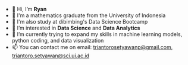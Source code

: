  - 👋 Hi, I’m **Ryan**
 - 🏫 I'm a mathematics graduate from the University of Indonesia
 - 🏫 I'm also study at dibimbing's Data Science Bootcamp
 - 👀 I’m interested in **Data Science** and **Data Analytics**
 - 🌱 I’m currently trying to expand my skills in machine learning models, python coding, and data visualization
 - 📫 You can contact me on email: triantorosetyawanp@gmail.com, triantoro.setyawan@sci.ui.ac.id


<!---
triantoro03/triantoro03 is a ✨ special ✨ repository because its `README.md` (this file) appears on your GitHub profile.
You can click the Preview link to take a look at your changes.
--->
